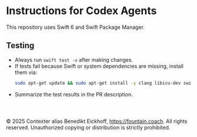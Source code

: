 # Instructions for Codex Agents

This repository uses Swift 6 and Swift Package Manager.

## Testing
- Always run `swift test -v` after making changes.
- If tests fail because Swift or system dependencies are missing, install them via:
  ```bash
  sudo apt-get update && sudo apt-get install -y clang libicu-dev swift
  ```
- Summarize the test results in the PR description.

```



```
© 2025 Contexter alias Benedikt Eickhoff, https://fountain.coach. All rights reserved.
Unauthorized copying or distribution is strictly prohibited.
```
